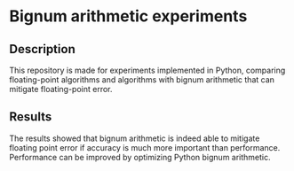 # Bignum arithmetic experiments

## Description

This repository is made for experiments implemented in Python, comparing floating-point algorithms and algorithms with bignum arithmetic that can mitigate floating-point error.

## Results

The results showed that bignum arithmetic is indeed able to mitigate floating point error if accuracy is much more important than performance. Performance can be improved by optimizing Python bignum arithmetic.
